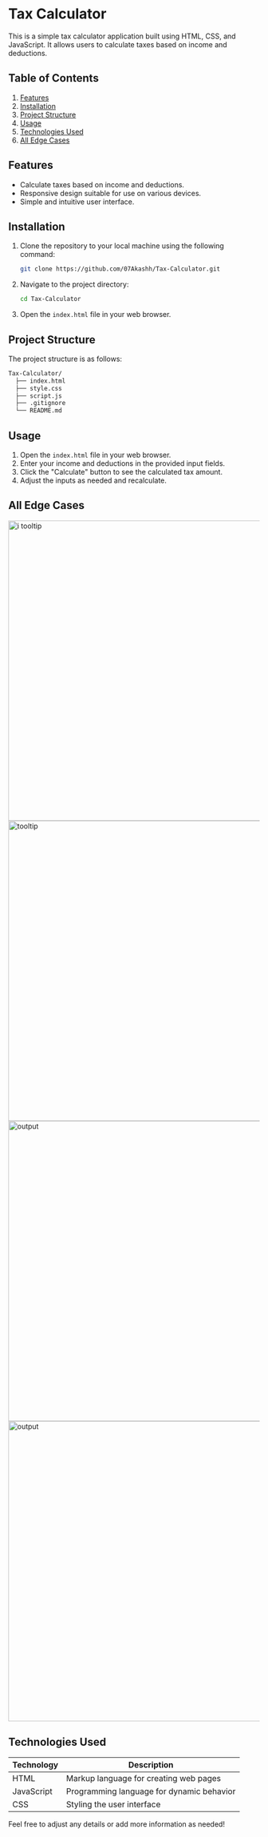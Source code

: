 # Tax Calculator

This is a simple tax calculator application built using HTML, CSS, and JavaScript. It allows users to calculate taxes based on income and deductions.

## Table of Contents

1. [Features](#features)
2. [Installation](#installation)
3. [Project Structure](#project-structure)
4. [Usage](#usage)
5. [Technologies Used](#technologies-used)
6. [All Edge Cases](#all-edge-cases)

## Features

- Calculate taxes based on income and deductions.
- Responsive design suitable for use on various devices.
- Simple and intuitive user interface.

## Installation

1. Clone the repository to your local machine using the following command:

    ```bash
    git clone https://github.com/07Akashh/Tax-Calculator.git
    ```

2. Navigate to the project directory:

    ```bash
    cd Tax-Calculator
    ```

3. Open the `index.html` file in your web browser.

## Project Structure

The project structure is as follows:

```bash
Tax-Calculator/
  ├── index.html
  ├── style.css
  ├── script.js
  ├── .gitignore
  └── README.md
```

## Usage

1. Open the `index.html` file in your web browser.
2. Enter your income and deductions in the provided input fields.
3. Click the "Calculate" button to see the calculated tax amount.
4. Adjust the inputs as needed and recalculate.

## All Edge Cases

<img width="600" width="400" alt="i tooltip" src="https://github.com/07Akashh/Tax-Calculator/assets/114846909/ad421f42-e79f-45fb-aeef-4e98200f6112">

<img width="600" width="400"  alt="tooltip" src="https://github.com/07Akashh/Tax-Calculator/assets/114846909/14a494c6-757f-42df-a8da-5ca9e458bc99">


<img width="600" width="400" alt="output" src="https://github.com/07Akashh/Tax-Calculator/assets/114846909/b5b3727a-10a6-470e-9303-59fcb8e43489">

<img width="600" width="400" alt="output" src="https://github.com/07Akashh/Tax-Calculator/assets/114846909/f71a8f89-8c4d-4a09-a505-dc6880c6a019">



## Technologies Used

| Technology        | Description                                         |
|-------------------|-----------------------------------------------------|
| HTML              | Markup language for creating web pages              |
| JavaScript        | Programming language for dynamic behavior           |
| CSS               | Styling the user interface                          |



Feel free to adjust any details or add more information as needed!

